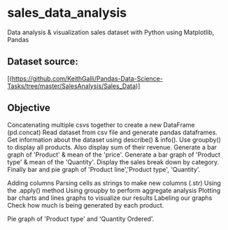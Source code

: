 # sales_data_analysis 
Data analysis & visualization sales dataset with Python using Matplotlib, Pandas

## Dataset source:
[(https://github.com/KeithGalli/Pandas-Data-Science-Tasks/tree/master/SalesAnalysis/Sales_Data)]

## Objective
Concatenating multiple csvs together to create a new DataFrame (pd.concat)
Read dataset from csv file and generate pandas dataframes.
Get information about the dataset using describe() & info().
Use groupby() to display all products. Also display sum of their revenue.
Generate a bar graph of 'Product' & mean of the 'price'.
Generate a bar graph of 'Product type' & mean of the 'Quantity'.
Display the sales break down by category.
Finally bar and pie graph of 'Product line','Product type', 'Quantity'.

Adding columns
Parsing cells as strings to make new columns (.str)
Using the .apply() method
Using groupby to perform aggregate analysis
Plotting bar charts and lines graphs to visualize our results
Labeling our graphs
Check how much is being generated by each product.

Pie graph of 'Product type' and 'Quantity Ordered'.
